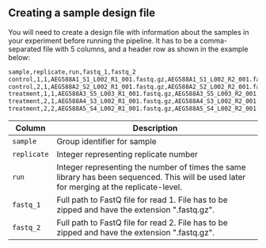 
## Creating a sample design file

You will need to create a design file with information about the samples in your experiment before running the pipeline. It has to be a comma-separated file with 5 columns, and a header row as shown in the example below:

```bash
sample,replicate,run,fastq_1,fastq_2
control,1,1,AEG588A1_S1_L002_R1_001.fastq.gz,AEG588A1_S1_L002_R2_001.fastq.gz
control,2,1,AEG588A2_S2_L002_R1_001.fastq.gz,AEG588A2_S2_L002_R2_001.fastq.gz
treatment,1,1,AEG588A3_S5_L003_R1_001.fastq.gz,AEG588A3_S5_L003_R2_001.fastq.gz
treatment,2,1,AEG588A4_S3_L002_R1_001.fastq.gz,AEG588A4_S3_L002_R2_001.fastq.gz
treatment,2,2,AEG588A5_S4_L002_R1_001.fastq.gz,AEG588A5_S4_L002_R2_001.fastq.gz
```

| Column      | Description                                                                                                                               |
|-------------|-------------------------------------------------------------------------------------------------------------------------------------------|
| `sample`    | Group identifier for sample                                                                                                               |
| `replicate` | Integer representing replicate number                                                                                                     |
| `run`       | Integer representing the number of times the same library has been sequenced. This will be used later for merging at the replicate-level. |
| `fastq_1`   | Full path to FastQ file for read 1. File has to be zipped and have the extension ".fastq.gz".                                             |
| `fastq_2`   | Full path to FastQ file for read 2. File has to be zipped and have the extension ".fastq.gz".                                             |
